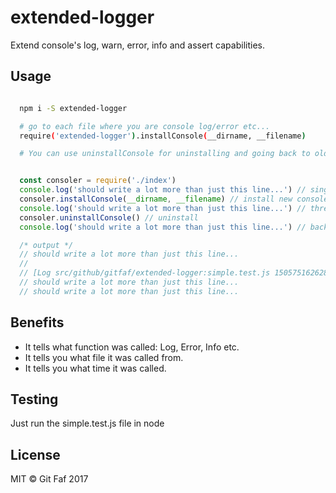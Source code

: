 # extended-logger

Extend console's log, warn, error, info and assert capabilities.

## Usage

```bash

  npm i -S extended-logger

  # go to each file where you are console log/error etc...
  require('extended-logger').installConsole(__dirname, __filename)

  # You can use uninstallConsole for uninstalling and going back to older console functions

```

```javascript

  const consoler = require('./index')
  console.log('should write a lot more than just this line...') // single line
  consoler.installConsole(__dirname, __filename) // install new console functions
  console.log('should write a lot more than just this line...') // three lines: empty, fancy log, actual message
  consoler.uninstallConsole() // uninstall
  console.log('should write a lot more than just this line...') // back to boring

  /* output */
  // should write a lot more than just this line...
  //
  // [Log src/github/gitfaf/extended-logger:simple.test.js 1505751626284]
  // should write a lot more than just this line...
  // should write a lot more than just this line...

```

## Benefits

- It tells what function was called: Log, Error, Info etc.
- It tells you what file it was called from.
- It tells you what time it was called.

## Testing

Just run the simple.test.js file in node

## License

MIT &copy; Git Faf 2017

